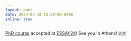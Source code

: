 ```yaml
---
layout: post
date: 2024-03-18 15:59:00-0400
inline: true
---
```


[PhD course](https://essai2024.di.uoa.gr/ESSAI-courses.html) accepted at [ESSAI'24](https://essai2024.di.uoa.gr/)! See you in Athens! :greece:
